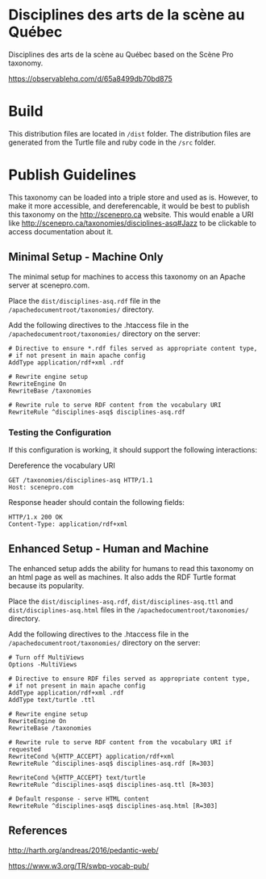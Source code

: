 # Disciplines des arts de la scène au Québec
Disciplines des arts de la scène au Québec based on the Scène Pro taxonomy.

https://observablehq.com/d/65a8499db70bd875


# Build
This distribution files are located in `/dist` folder. The distribution files are generated from the Turtle file and ruby code in the `/src` folder.

# Publish Guidelines
This taxonomy can be loaded into a triple store and used as is. However, to make it more accessible, and dereferencable, it would be best to publish this taxonomy on the http://scenepro.ca website. This would enable a URI like http://scenepro.ca/taxonomies/disciplines-asq#Jazz to be clickable to access documentation about it.


## Minimal Setup - Machine Only

The minimal setup for machines to access this taxonomy on an Apache server at scenepro.com.

Place the `dist/disciplines-asq.rdf` file in the `/apachedocumentroot/taxonomies/` directory.

Add the following directives to the .htaccess file in the `/apachedocumentroot/taxonomies/` directory on the server:

```
# Directive to ensure *.rdf files served as appropriate content type,
# if not present in main apache config
AddType application/rdf+xml .rdf

# Rewrite engine setup
RewriteEngine On
RewriteBase /taxonomies

# Rewrite rule to serve RDF content from the vocabulary URI
RewriteRule ^disciplines-asq$ disciplines-asq.rdf
```

### Testing the Configuration

If this configuration is working, it should support the following interactions:

Dereference the vocabulary URI

```
GET /taxonomies/disciplines-asq HTTP/1.1
Host: scenepro.com
```
Response header should contain the following fields:
```
HTTP/1.x 200 OK
Content-Type: application/rdf+xml
```

## Enhanced Setup - Human and Machine

The enhanced setup adds the ability for humans to read this taxonomy on an html page as well as machines. It also adds the RDF Turtle format because its popularity.

Place the `dist/disciplines-asq.rdf`, `dist/disciplines-asq.ttl` and `dist/disciplines-asq.html` files in the `/apachedocumentroot/taxonomies/` directory.

Add the following directives to the .htaccess file in the `/apachedocumentroot/taxonomies/` directory on the server:

```
# Turn off MultiViews
Options -MultiViews

# Directive to ensure RDF files served as appropriate content type,
# if not present in main apache config
AddType application/rdf+xml .rdf
AddType text/turtle .ttl

# Rewrite engine setup
RewriteEngine On
RewriteBase /taxonomies

# Rewrite rule to serve RDF content from the vocabulary URI if requested
RewriteCond %{HTTP_ACCEPT} application/rdf+xml
RewriteRule ^disciplines-asq$ disciplines-asq.rdf [R=303]

RewriteCond %{HTTP_ACCEPT} text/turtle
RewriteRule ^disciplines-asq$ disciplines-asq.ttl [R=303]

# Default response - serve HTML content
RewriteRule ^disciplines-asq$ disciplines-asq.html [R=303]
```


## References

http://harth.org/andreas/2016/pedantic-web/

https://www.w3.org/TR/swbp-vocab-pub/
